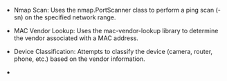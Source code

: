 * Nmap Scan: Uses the nmap.PortScanner class to perform a ping scan (-sn) on the specified network range.
* MAC Vendor Lookup: Uses the mac-vendor-lookup library to determine the vendor associated with a MAC address.
* Device Classification: Attempts to classify the device (camera, router, phone, etc.) based on the vendor information.

* 
